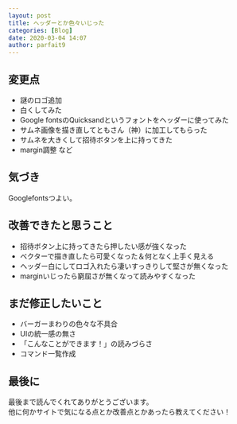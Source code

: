 ```yaml
---
layout: post
title: ヘッダーとか色々いじった
categories: [Blog]
date: 2020-03-04 14:07
author: parfait9
---
```

## 変更点
- 謎のロゴ追加
- 白くしてみた
- Google fontsのQuicksandというフォントをヘッダーに使ってみた
- サムネ画像を描き直してともさん（神）に加工してもらった
- サムネを大きくして招待ボタンを上に持ってきた
- margin調整 など

## 気づき
Googlefontsつよい。

## 改善できたと思うこと
- 招待ボタン上に持ってきたら押したい感が強くなった
- ベクターで描き直したら可愛くなった＆何となく上手く見える
- ヘッダー白にしてロゴ入れたら凄いすっきりして堅さが無くなった
- marginいじったら窮屈さが無くなって読みやすくなった
  
## まだ修正したいこと
- バーガーまわりの色々な不具合
- UIの統一感の無さ
- 「こんなことができます！」の読みづらさ
- コマンド一覧作成

## 最後に
最後まで読んでくれてありがとうございます。  
他に何かサイトで気になる点とか改善点とかあったら教えてください！